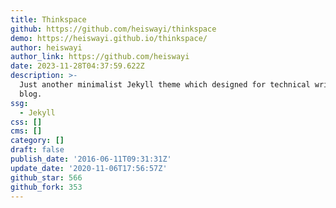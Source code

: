 ```yaml
---
title: Thinkspace
github: https://github.com/heiswayi/thinkspace
demo: https://heiswayi.github.io/thinkspace/
author: heiswayi
author_link: https://github.com/heiswayi
date: 2023-11-28T04:37:59.622Z
description: >-
  Just another minimalist Jekyll theme which designed for technical writing
  blog.
ssg:
  - Jekyll
css: []
cms: []
category: []
draft: false
publish_date: '2016-06-11T09:31:31Z'
update_date: '2020-11-06T17:56:57Z'
github_star: 566
github_fork: 353
---
```

